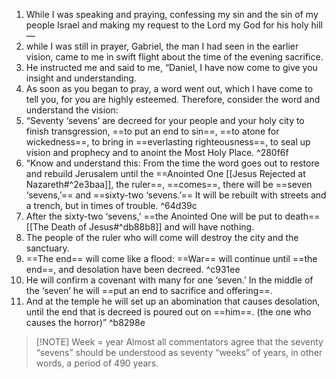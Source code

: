1. While I was speaking and praying, confessing my sin and the sin of my people Israel and making my request to the Lord my God for his holy hill— 
2. while I was still in prayer, Gabriel, the man I had seen in the earlier vision, came to me in swift flight about the time of the evening sacrifice. 
3. He instructed me and said to me, “Daniel, I have now come to give you insight and understanding. 
4. As soon as you began to pray, a word went out, which I have come to tell you, for you are highly esteemed. Therefore, consider the word and understand the vision:
5. “Seventy ‘sevens’ are decreed for your people and your holy city to finish transgression, ==to put an end to sin==, ==to atone for wickedness==, to bring in ==everlasting righteousness==, to seal up vision and prophecy and to anoint the Most Holy Place. ^280f6f
6. “Know and understand this: From the time the word goes out to restore and rebuild Jerusalem until the ==Anointed One [[Jesus Rejected at Nazareth#^2e3baa]], the ruler==, ==comes==, there will be ==seven ‘sevens,’== and ==sixty-two ‘sevens.’== It will be rebuilt with streets and a trench, but in times of trouble.  ^64d39c
7. After the sixty-two ‘sevens,’ ==the Anointed One will be put to death== [[The Death of Jesus#^db88b8]] and will have nothing. 
8. The people of the ruler who will come will destroy the city and the sanctuary. 
9. ==The end== will come like a flood: ==War== will continue until ==the end==, and desolation have been decreed.  ^c931ee
10. He will confirm a covenant with many for one ‘seven.’ In the middle of the ‘seven’ he will ==put an end to sacrifice and offering==. 
11. And at the temple he will set up an abomination that causes desolation, until the end that is decreed is poured out on ==him==. (the one who causes the horror)” ^b8298e


> [!NOTE] Week = year
> Almost all commentators agree that the seventy “sevens” should be understood as seventy “weeks” of years, in other words, a period of 490 years.

